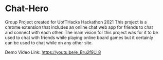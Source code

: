 # Chat-Hero
Group Project created for UofTHacks Hackathon 2021
This project is a chrome extension that includes an online chat web app for friends to chat and connect with each other. The main vision for this project was for it to be used to chat with friends while playing online board games but it certainly can be used to chat while on any other site.

Demo Video Link: https://youtu.be/e_Bru2f9U_8

